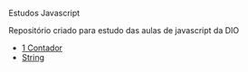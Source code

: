 Estudos Javascript

Repositório criado para estudo das aulas de javascript da DIO

<ul>
<li> <a href="https://github.com/Versart/Mini-Projetos-Javascript/tree/master/contador">1 Contador</a> </li>
 <li> <a href="https://github.com/Versart/Estudo-Javascript/tree/master/string">String</a> </li>  
</ul>

